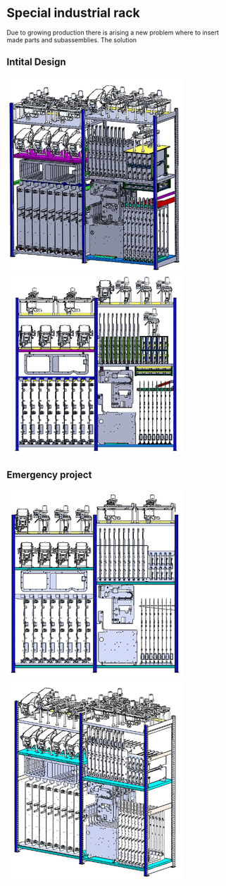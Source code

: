 # Special industrial rack

Due to growing production there is arising a new problem where to insert made parts and subassemblies. The solution 

## Intital Design
<p float="left">
  <img src="/Picture/SuperRack_1.PNG" width="400" /> 
  <img src="/Picture/SuperRack_2.PNG" width="400" /> 
</p>
    
## Emergency project
<p float="left">
  <img src="/Picture/Rack_1.PNG" width="400" /> 
  <img src="/Picture/Rack_2.PNG" width="400" /> 
</p>
